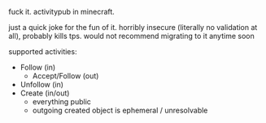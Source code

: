 fuck it. activitypub in minecraft.

just a quick joke for the fun of it. horribly insecure (literally no validation at all), probably kills tps. would not recommend migrating to it anytime soon

supported activities:

- Follow (in)
    - Accept/Follow (out)
- Unfollow (in)
- Create (in/out)
  - everything public
  - outgoing created object is ephemeral / unresolvable